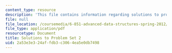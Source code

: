 ```yaml
---
content_type: resource
description: 'This file contains information regarding solutions to problem set 2. '
file: null
file_location: /coursemedia/6-851-advanced-data-structures-spring-2012/2a53e3e324affdb3c3064ea5e0db7498_MIT6_851S12_ps2sol.pdf
file_type: application/pdf
resourcetype: Document
title: Solutions to Problem Set 2
uid: 2a53e3e3-24af-fdb3-c306-4ea5e0db7498
---
```

